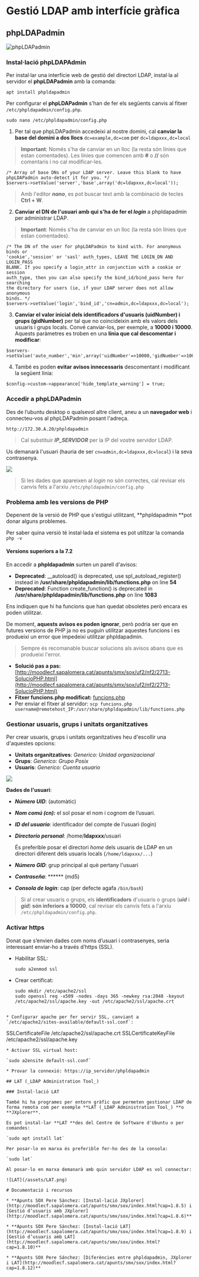 # Gestió LDAP amb interfície gràfica

## phpLDAPadmin

![phpLDAPadmin](/assets/phpLDAPadmin.jpg)

### Instal·lació phpLDAPAdmin

Per instal·lar una interfície web de gestió del directori LDAP, instal·la al servidor el **phpLDAPadmin** amb la comanda:

  `apt install phpldapadmin`

Per configurar el **phpLDAPadmin** s'han de fer els següents canvis al fitxer `/etc/phpldapadmin/config.php`.

  `sudo nano /etc/phpldapadmin/config.php`

  1. Per tal que phpLDAPadmin accedeixi al nostre domini, cal **canviar la base del domini a dos llocs** `dc=example,dc=com` per `dc=ldapxxx,dc=local`

  > **Important**: Només s'ha de canviar en un lloc (la resta són línies que estan comentades).
  >Les línies que comencen amb **#** o **//** són comentaris i no cal modificar-les.

  ```
  /* Array of base DNs of your LDAP server. Leave this blank to have phpLDAPadmin auto-detect it for you. */
  $servers->setValue('server','base',array('dc=ldapxxx,dc=local'));
  ```

  > Amb l'editor _**nano**_, es pot buscar text amb la combinació de tecles **Ctrl + W**.
  2. **Canviar el DN de l'usuari amb qui s'ha de fer el _login_** a phpldapadmin per administrar LDAP.
  > **Important**: Només s'ha de canviar en un lloc (la resta són línies que estan comentades).

  ```
  /* The DN of the user for phpLDAPadmin to bind with. For anonymous binds or
  'cookie','session' or 'sasl' auth_types, LEAVE THE LOGIN_DN AND LOGIN_PASS
  BLANK. If you specify a login_attr in conjunction with a cookie or session
  auth_type, then you can also specify the bind_id/bind_pass here for searching
  the directory for users (ie, if your LDAP server does not allow anonymous
  binds. */
  $servers->setValue('login','bind_id','cn=admin,dc=ldapxxx,dc=local');
  ```
  
  3. **Canviar el valor inicial dels identificadors d'usuaris  (uidNumber) i grups (gidNumber)** per tal que no coincideixin amb els valors dels usuaris i grups locals.
  Convé canviar-los, per exemple, a **10000 i 10000**.
  Aquests paràmetres es troben en una **línia que cal descomentar i modificar**:
  
  ```
  $servers->setValue('auto_number','min',array('uidNumber'=>10000,'gidNumber'=>10000));
  ```
  
  4. També es poden **evitar avisos innecessaris** descomentant i modificant la següent línia:
  
  ```
  $config->custom->appearance['hide_template_warning'] = true;
  ```
  
### Accedir a phpLDAPadmin

Des de l’ubuntu desktop o qualsevol altre client, aneu a un **navegador web** i connecteu-vos al phpLDAPadmin posant l'adreça.

  `http://172.30.A.20/phpldapadmin`
  
> Cal substituir _**IP_SERVIDOR**_ per la IP del vostre servidor LDAP.

Us demanarà l'usuari (hauria de ser `cn=admin,dc=ldapxxx,dc=local`) i la seva contrasenya.

![](/assets/uf2-phpldapadmin-login.png)

> Si les dades que apareixen al _login_ no són correctes, cal revisar els canvis fets a l'arxiu `/etc/phpldapadmin/config.php`

### Problema amb les versions de PHP

Depenent de la versió de PHP que s'estigui utilitzant, **phpldapadmin **pot donar alguns problemes.

Per saber quina versió té instal·lada el sistema es pot utiltzar la comanda `php -v`

#### Versions superiors a la 7.2

En accedir a **phpldapadmin** surten un parell d'avisos:

* **Deprecated**: __autoload() is deprecated, use spl_autoload_register() instead in **/usr/share/phpldapadmin/lib/functions.php** on line **54**
* **Deprecated**: Function create_function() is deprecated in **/usr/share/phpldapadmin/lib/functions.php** on line **1083**

Ens indiquen que hi ha funcions que han quedat obsoletes però encara es poden utilitzar.

De moment, **aquests avisos es poden ignorar**, però podria ser que en futures versions de PHP ja no es puguin utilitzar aquestes funcions i es produeixi un error que impedeixi utilitzar phpldapadmin.

> Sempre és recomanable buscar solucions als avisos abans que es produeixi l'error.

* **Solució pas a pas:** [http://moodlecf.sapalomera.cat/apunts/smx/sox/uf2/nf2/2713-SolucioPHP.html](http://moodlecf.sapalomera.cat/apunts/smx/sox/uf2/nf2/2713-SolucioPHP.html)
* **Fitxer funcions.php modificat:** [funcions.php](https://drive.google.com/open?id=15fSJwwD_GsRkiF6D6ckFJNtQqrqYifCd)
* Per enviar el fitxer al servidor: `scp funcions.php username@remotehost_IP:/usr/share/phpldapadmin/lib/functions.php`


### Gestionar usuaris, grups i unitats organitzatives

Per crear usuaris, grups i unitats organitzatives heu d'escollir una d'aquestes opcions:

* **Unitats organitzatives**: _Generico: Unidad organizacional_
* **Grups**: _Generico: Grupo Posix_
* **Usuaris**: _Generico: Cuenta usuario_

![](/assets/uf2-CrearObjectesLDAP.png)

**Dades de l'usuari**:

* **_Número UID_**: (automàtic)
* **_Nom comú (cn):_** el sol posar el nom i cognom de l’usuari.
* **_ID del usuario_**: identificador del compte de l'usuari (login)
* **_Directorio personal_**: /home/**ldapxxx**/usuari

    És preferible posar el directori _home_ dels usuaris de LDAP en un directori diferent dels usuaris locals (`/home/ldapxxx/...`)
* **_Número GID_**: grup principal al què pertany l'usuari
* **_Contraseña_**: \*\*\*\*\*\* (md5)
* **_Consola de login_**: cap (per defecte agafa `/bin/bash`)

> Si al crear usuaris o grups, els **identificadors** d'usuaris o grups (**_uid_** i **_gid_**) **són inferiors a 10000**, cal revisar els canvis fets a l'arxiu `/etc/phpldapadmin/config.php`.

### Activar https

Donat que s’envien dades com noms d’usuari i contrasenyes, seria interessant enviar-ho a través d’https (SSL).

* Habilitar SSL:

  `sudo a2enmod ssl`

* Crear certificat:

  ```
  sudo mkdir /etc/apache2/ssl
  sudo openssl req -x509 -nodes -days 365 -newkey rsa:2048 -keyout /etc/apache2/ssl/apache.key -out /etc/apache2/ssl/apache.crt
```

* Configurar apache per fer servir SSL, canviant a `/etc/apache2/sites-available/default-ssl.conf`:

  ```
  SSLCertificateFile /etc/apache2/ssl/apache.crt
  SSLCertificateKeyFile /etc/apache2/ssl/apache.key
  ```
* Activar SSL virtual host:

  `sudo a2ensite default-ssl.conf`

* Provar la connexió: https://ip_servidor/phpldapadmin

## LAT (_LDAP Administration Tool_)

### Instal·lació LAT

També hi ha programes per entorn gràfic que permeten gestionar LDAP de forma remota com per exemple **LAT (_LDAP Administration Tool_) **o **JXplorer**.

Es pot instal·lar **LAT **des del Centre de Software d'Ubuntu o per comandes:

`sudo apt install lat`

Per posar-lo en marxa és preferible fer-ho des de la consola:

`sudo lat`

Al posar-lo en marxa demanarà amb quin servidor LDAP es vol connectar:

![LAT](/assets/LAT.png)

# Documentació i recursos

* **Apunts SOX Pere Sánchez: [Instal·lació JXplorer](http://moodlecf.sapalomera.cat/apunts/smx/sox/index.html?cap=1.8.5) i [Gestió d’usuaris amb JXplorer](http://moodlecf.sapalomera.cat/apunts/smx/sox/index.html?cap=1.8.6)**

* **Apunts SOX Pere Sánchez: [Instal·lació LAT](http://moodlecf.sapalomera.cat/apunts/smx/sox/index.html?cap=1.8.9) i [Gestió d’usuaris amb LAT](http://moodlecf.sapalomera.cat/apunts/smx/sox/index.html?cap=1.8.10)**

* **Apunts SOX Pere Sánchez: [Diferències entre phpldapadmin, JXplorer i LAT](http://moodlecf.sapalomera.cat/apunts/smx/sox/index.html?cap=1.8.12)**